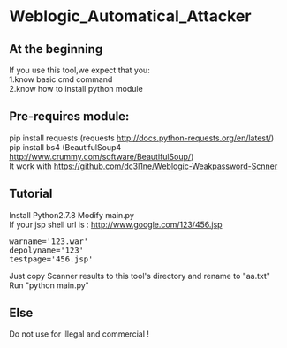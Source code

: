 # Weblogic_Automatical_Attacker

## At the beginning
If you use this tool,we expect that you:<br>
1.know basic cmd command<br>
2.know how to install python module<br>
## Pre-requires module:<br>
pip install requests (requests http://docs.python-requests.org/en/latest/)<br>
pip install bs4 (BeautifulSoup4 http://www.crummy.com/software/BeautifulSoup/)<br>
It work with https://github.com/dc3l1ne/Weblogic-Weakpassword-Scnner<br>
## Tutorial
Install Python2.7.8
Modify main.py<br>
If your jsp shell url is : http://www.google.com/123/456.jsp<br>
<pre>
warname='123.war'
depolyname='123'
testpage='456.jsp'
</pre>
Just copy Scanner results to this tool's directory and rename to "aa.txt"<br>
Run "python main.py"<br>
## Else
Do not use for illegal and commercial !
